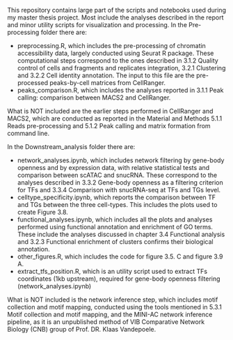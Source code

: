 This repository contains large part of the scripts and notebooks used during my master thesis project. Most include the analyses described in the report and minor utility scripts for visualization and processing.
In the Pre-processing folder there are:
- preprocessing.R, which includes the pre-processing of chromatin accessibility data, largely conducted using Seurat R package. These computational steps correspond to the ones described in 3.1.2 Quality control of cells and fragments and replicates integration, 3.2.1 Clustering and 3.2.2 Cell identity annotation. The input to this file are the pre-processed peaks-by-cell matrices from CellRanger. 
- peaks_comparison.R, which includes the analyses reported in 3.1.1 Peak calling: comparison between MACS2 and CellRanger.


What is NOT included are the earlier steps performed in CellRanger and MACS2, which are conducted as reported in the Material and Methods 5.1.1 Reads pre-processing and 5.1.2 Peak calling and matrix formation from command line.

In the Downstream_analysis folder there are:
- network_analyses.ipynb, which includes network filtering by gene-body openness and by expression data, with relative statistical tests and comparison between scATAC and snucRNA. These correspond to the analyses described in 3.3.2 Gene-body openness as a filtering criterion for TFs and 3.3.4 Comparison with snucRNA-seq at TFs and TGs level.
- celltype_specificity.ipynb, which reports the comparison between TF and TGs between the three cell-types. This includes the plots used to create Figure 3.8.
- functional_analyses.ipynb, which includes all the plots and analyses performed using functional annotation and enrichment of GO terms. These include the analyses discussed in chapter 3.4 Functional analysis and 3.2.3 Functional enrichment of clusters confirms their biological annotation. 
- other_figures.R, which includes the code for figure 3.5. C and figure 3.9 A.
- extract_tfs_position.R, which is an utility script used to extract TFs coordinates (1kb upstream), required for gene-body openness filtering (network_analyses.ipynb)

What is NOT included is the network inference step, which includes motif collection and motif mapping, conducted using the tools mentioned in 5.3.1 Motif collection and motif mapping, and the MINI-AC network inference pipeline, as it is an unpublished method of VIB Comparative Network Biology (CNB) group of Prof. DR. Klaas Vandepoele.
